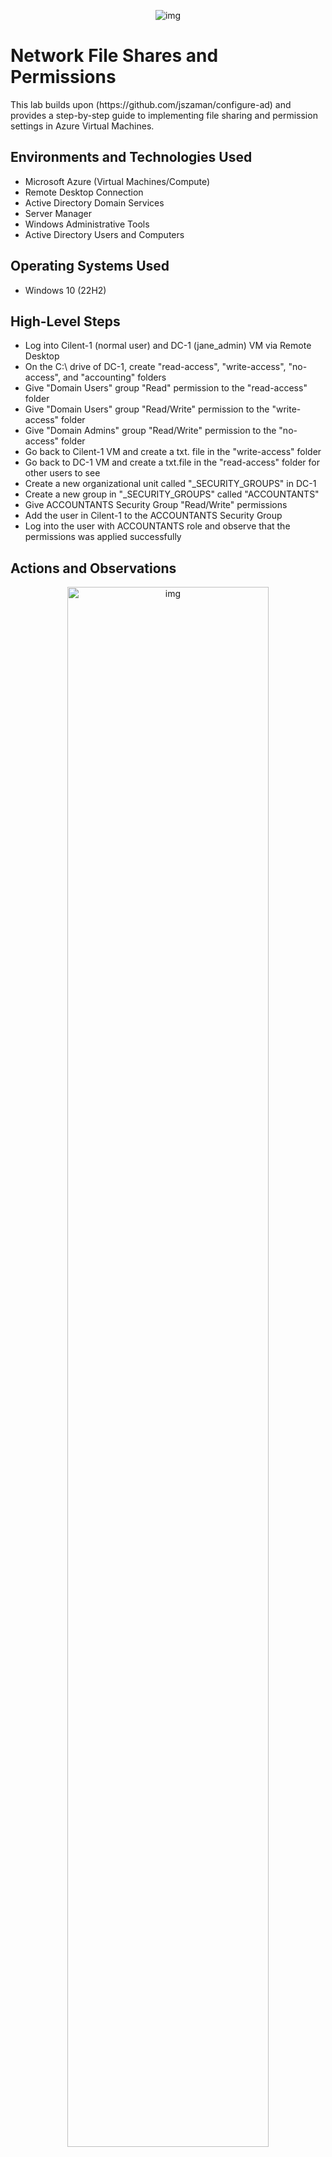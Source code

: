 <p align="center">
<img src="https://i.imgur.com/2KUrL4H.png" alt="img"/>
</p>

<h1>Network File Shares and Permissions</h1>
This lab builds upon (https://github.com/jszaman/configure-ad) and provides a step-by-step guide to implementing file sharing and permission settings in Azure Virtual Machines.

<h2>Environments and Technologies Used</h2>

- Microsoft Azure (Virtual Machines/Compute)
- Remote Desktop Connection
- Active Directory Domain Services
- Server Manager
- Windows Administrative Tools
- Active Directory Users and Computers


<h2>Operating Systems Used </h2>

- Windows 10 (22H2)

<h2>High-Level Steps</h2>

- Log into Cilent-1 (normal user) and DC-1 (jane_admin) VM via Remote Desktop 
- On the C:\ drive of DC-1, create "read-access", "write-access", "no-access", and "accounting" folders
- Give "Domain Users" group "Read" permission to the "read-access" folder
- Give "Domain Users" group "Read/Write" permission to the "write-access" folder
- Give "Domain Admins" group "Read/Write" permission to the "no-access" folder
- Go back to Cilent-1 VM and create a txt. file in the "write-access" folder
- Go back to DC-1 VM and create a txt.file in the "read-access" folder for other users to see
- Create a new organizational unit called "_SECURITY_GROUPS" in DC-1
- Create a new group in "_SECURITY_GROUPS" called "ACCOUNTANTS"
- Give ACCOUNTANTS Security Group "Read/Write" permissions
- Add the user in Cilent-1 to the ACCOUNTANTS Security Group
- Log into the user with ACCOUNTANTS role and observe that the permissions was applied successfully

<h2>Actions and Observations</h2>

<p align="center">
<img src="https://i.imgur.com/QM8c2lU.png" height="80%" width="80%" alt="img"/>
</p>

Let's log into DC-1's VM as jane_admin.

Go to https://portal.azure.com/ and click Virtual machines.

<p align="center">
<img src="https://i.imgur.com/9kpDOrS.png" height="80%" width="80%" alt="img"/>
</p>

Go back to virtual machines in your Azure portal and click DC-1.

<p align="center">
<img src="https://i.imgur.com/pvSb0tR.png" height="80%" width="80%" alt="img"/>
</p>

Copy DC-1 public IP address.

<p align="center">
<img src="https://i.imgur.com/9scInGF.png" height="80%" width="80%" alt="img"/>
</p>

Open Remote Desktop, paste DC-1's public IP address, and click "connect".

<p align="center">
<img src="https://i.imgur.com/In69J19.png" height="80%" width="80%" alt="img"/>
</p>

type "jane_admin" and "Password1" in the username and password box respectively, and click "Ok". 

<p align="center">
<img src="https://i.imgur.com/NA9QeOz.png" height="80%" width="80%" alt="img"/>
</p>

Click "Yes".

<p align="center">
<img src="https://i.imgur.com/FWvuMXc.png" height="80%" width="80%" alt="img"/>
</p>

Go back to your Azure virtual machine and click Client-1

<p align="center">
<img src="https://i.imgur.com/J73jcNu.png" height="80%" width="80%" alt="img"/>
</p>

Copy Client-1 public IP address.

<p align="center">
<img src="https://i.imgur.com/nVjRq04.png" height="80%" width="80%" alt="img"/>
</p>

Open Remote Desktop, paste Client-1's public IP address, and click "connect".

<p align="center">
<img src="https://i.imgur.com/xB40N1G.png" height="80%" width="80%" alt="img"/>
</p>

We will connect to Client-1 VM as a random user from our domain.

First, go back to DC-1, click the Start Menu, collapse "Windows Administrative Tools", and click "Active Directory Users and Computers".

<p align="center">
<img src="https://i.imgur.com/OpDXizl.png" height="80%" width="80%" alt="img"/>
</p>

In "Active Directory Users and Computers", click "mydomain.com" and collapse it. collapse "_EMPLOEES", double-click on any random user, click "Account", and copy that user's username as shown in the image above.

<p align="center">
<img src="https://i.imgur.com/D8f1LmC.png" height="80%" width="80%" alt="img"/>
</p>

Go back to Client-1 VM, click "More choices" > "Use a different account". Paste the random username in the "username box", and type "Password1" in the password box, then click "OK".

<p align="center">
<img src="https://i.imgur.com/p6Qb1ny.png" height="80%" width="80%" alt="img"/>
</p>

Click "Yes" at the prompt

<p align="center">
<img src="https://i.imgur.com/YCNKXFt.png" height="80%" width="80%" alt="img"/>
</p>

You should be connecting to the user's account, as shown in the image above.

<p align="center">
<img src="https://i.imgur.com/MEhy2hP.png" height="80%" width="80%" alt="img"/>
</p>

On C:\ drive of DC-1, we will create "read-access", "write-access", "no-access", and "accounting" folders

Click the Start Menu, and then click File Explorer.

<p align="center">
<img src="https://i.imgur.com/TyQrnCo.png" height="80%" width="80%" alt="img"/>
</p>

Click "This PC", and double-click "Windows (C):".

<p align="center">
<img src="https://i.imgur.com/KWXmowK.png" height="80%" width="80%" alt="img"/>
</p>

On the C:\ drive, right-click on an empty space and click "New" > "Folder".

<p align="center">
<img src="https://i.imgur.com/P4RXROf.png" height="80%" width="80%" alt="img"/>
</p>

Name the folder "read-access". Do the same for "write-access", "no-access", and "accounting".

You should have the following folders shown in the image above.

<p align="center">
<img src="https://i.imgur.com/0nmGvGu.png" height="80%" width="80%" alt="img"/>
</p>

Next, we will give the "Domain Users" group permission to access the newly created folders.

Right-click the "read-access" folder and click "Properties".

<p align="center">
<img src="https://i.imgur.com/0nmGvGu.png" height="80%" width="80%" alt="img"/>
</p>

Click "Sharing" > "Share", type "domain users" in the box, click "Add", and click "Share". Domain Users now have "Read" permission to the "read-access" folder. Click "Done" > "Close". 

<p align="center">
<img src="https://i.imgur.com/urQgdy0.png" height="80%" width="80%" alt="img"/>
</p>

Right-click the "write-access" folder and go to "Properties". Click "Sharing" > "Share", type "domain users" in the box, and click "Add". Select "Read/Write" for the permission level and click "Share".

Click "Done" > "Close". 

<p align="center">
<img src="https://i.imgur.com/eplfBMJ.png" height="80%" width="80%" alt="img"/>
</p>

Right-click the "no-access" folder and go to "Properties". Click "Sharing" > "Share", type "domain admins" in the box, and click "Add". Select "Read/Write" for the permission level and click "Share".

Click "Done" > "Close". 

<p align="center">
<img src="https://i.imgur.com/MzuzVTu.png" height="80%" width="80%" alt="img"/>
</p>

Go back to Client-1 VM and open Filer Explorer. Navigate to the share folders by typing "\\dc-1" on the search bar, as shown in the image above.

<p align="center">
<img src="https://i.imgur.com/P1ggSoj.png" height="80%" width="80%" alt="img"/>
</p>

Double-click the "no-access" folder. 

We got an error message because only Domain Admins have access to the folder.

<p align="center">
<img src="https://i.imgur.com/Q0Xxug5.png" height="80%" width="80%" alt="img"/>
</p>

Double-click the "read-access" folder and you will notice that we can access it

<p align="center">
<img src="https://i.imgur.com/AIiR0hp.png" height="80%" width="80%" alt="img"/>
</p>

Let's create a file in the "read-access" folder and see what happens.

Right-click on an empty space and click "New" > "Text Document".

<p align="center">
<img src="https://i.imgur.com/LCidjpw.png" height="80%" width="80%" alt="img"/>
</p>

We got an error message because we gave Domain Users on "Read" permission.

<p align="center">
<img src="https://i.imgur.com/NWP60EL.png" height="80%" width="80%" alt="img"/>
</p>

Navigate back and double-click the "write-access" folder.

<p align="center">
<img src="https://i.imgur.com/rTyYg5s.png" height="80%" width="80%" alt="img"/>
</p>

Right-click on an empty space and click "New" > "Text Document".


<p align="center">
<img src="https://i.imgur.com/BOI7Z1n.png" height="80%" width="80%" alt="img"/>
</p>

Notice we can create a file, This is because we have "Read/Write" permission for the folder

Name the txt file "hello", and type "hi" in your Notepad.

<p align="center">
<img src="https://i.imgur.com/Q5abfkD.png" height="80%" width="80%" alt="img"/>
</p>

Save the txt file by clicking "File" > "Save".

<p align="center">
<img src="https://i.imgur.com/MUIQFpq.png" height="80%" width="80%" alt="img"/>
</p>

Go back to DC-1 VM and double-click the "read-access" folder.

<p align="center">
<img src="https://i.imgur.com/QKgHDeF.png" height="80%" width="80%" alt="img"/>
</p>

Right-click on an empty space and click "New" > "Text Document".

<p align="center">
<img src="https://i.imgur.com/2k4n1Hx.png" height="80%" width="80%" alt="img"/>
</p>

Name the txt file "You can only read me", and type "hello" in your Notepad. Then save the txt file.

<p align="center">
<img src="https://i.imgur.com/Q0Xxug5.png" height="80%" width="80%" alt="img"/>
</p>

Go back to Client-1 VM and double-click the "read-access" folder.

<p align="center">
<img src="https://i.imgur.com/jSJ0M3X.png" height="80%" width="80%" alt="img"/>
</p>

Double-click the new txt file we created in DC-1. Notice that we can read it but can't create any file in the folder.

This is how file permissions work.

<p align="center">
<img src="https://i.imgur.com/4w4cq9s.png" height="80%" width="80%" alt="img"/>
</p>

Let's create a new organizational unit called "_SECURITY_GROUPS" in DC-1.

Open "Active Directory Users and Computer", right-click "mydomain.com" and click "New" > "Organizational Units".

<p align="center">
<img src="https://i.imgur.com/FaCzSnq.png" height="80%" width="80%" alt="img"/>
</p>

Type "_SECURITY_GROUPS" in the box and click "Ok".

<p align="center">
<img src="https://i.imgur.com/mIKBPE7.png" height="80%" width="80%" alt="img"/>
</p>

As shown in the image above, we now have "_SECURITY_GROUPS" on our lists of OUs. Go ahead and double-click it.

Right-click on an empty space and click "New" > "Group".

<p align="center">
<img src="https://i.imgur.com/EvAQ94S.png" height="80%" width="80%" alt="img"/>
</p>

Type "ACCOUNTANTS" and click "Ok".

<p align="center">
<img src="https://i.imgur.com/l9jDNyT.png" height="80%" width="80%" alt="img"/>
</p>

Open File Explorer and click "Wndows (C:)". Right-click the "accounting" folder and click "Properties".

<p align="center">
<img src="https://i.imgur.com/FVccjsz.png" height="80%" width="80%" alt="img"/>
</p>

Click "Sharing" > "Share", type "ACCOUNTANTS" in the box and click "Add". Select "Read/Write" for Permission Level and click "Share". Click "Done" > "Close".

<p align="center">
<img src="https://i.imgur.com/lrDiCuf.png" height="80%" width="80%" alt="img"/>
</p>

Next, we will Add the user (bibag.pidet) in Cilent-1 to the ACCOUNTANTS Security Group.

Double-click "ACCOUNTANTS" and click "Members" > "Add". Type the name of the user you signed into in Client-1 VM, and click "Check Names" > "Ok" > "Apply" > "Ok".

Minimize DC-1 VM.

<p align="center">
<img src="https://i.imgur.com/0R5eTz2.png" height="80%" width="80%" alt="img"/>
</p>

Log out of Client-1 VM. Permissions will only apply to the user after we log out and log back in.

Open Command Prompt and run the command "logoff".

<p align="center">
<img src="https://i.imgur.com/JxrcJWy.png" height="80%" width="80%" alt="img"/>
</p>

Log back into Client-1 VM with the user you picked via Remote Desktop.

Type "run" in the search box and click "Open".

<p align="center">
<img src="https://i.imgur.com/evSAhyl.png" height="80%" width="80%" alt="img"/>
</p>

Type "\\dc-1" and click "Ok".

<p align="center">
<img src="https://i.imgur.com/a7l5ILT.png" height="80%" width="80%" alt="img"/>
</p>

Double-click the "accounting" folder. Notice we can access the folder

The permissions were successfully applied.






























